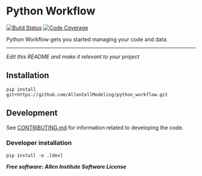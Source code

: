 # Python Workflow

[![Build Status](https://github.com/AllenCellModeling/python_workflow/workflows/Build%20Master/badge.svg)](https://github.com/AllenCellModeling/python_workflow/actions)
[![Code Coverage](https://codecov.io/gh/AllenCellModeling/python_workflow/branch/master/graph/badge.svg)](https://codecov.io/gh/AllenCellModeling/python_workflow)

Python Workflow gets you started managing your code and data.

---

*Edit this README and make it relevant to your project*

## Installation
`pip install git+https://github.com/AllenCellModeling/python_workflow.git`

## Development
See [CONTRIBUTING.md](CONTRIBUTING.md) for information related to developing the code.

### Developer installation
`pip install -e .[dev]`


***Free software: Allen Institute Software License***

